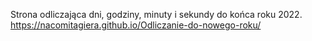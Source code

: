 Strona odliczająca dni, godziny, minuty i sekundy do końca roku 2022. https://nacomitagiera.github.io/Odliczanie-do-nowego-roku/
